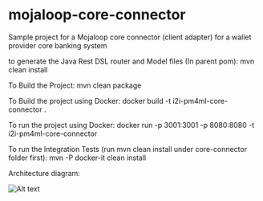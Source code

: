 # mojaloop-core-connector
Sample project for a Mojaloop core connector (client adapter) for a wallet provider core banking system

to generate the Java Rest DSL router and Model files (In parent pom): mvn clean install

To Build the Project: mvn clean package

To Build the project using Docker: docker build -t i2i-pm4ml-core-connector .

To run the project using Docker: docker run -p 3001:3001 -p 8080:8080 -t i2i-pm4ml-core-connector

To run the Integration Tests (run mvn clean install under core-connector folder first): mvn -P docker-it clean install

Architecture diagram: 

![Alt text](diagram.jpg?raw=true "Integration Architecture")
